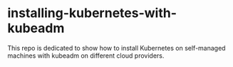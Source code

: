 # installing-kubernetes-with-kubeadm
This repo is dedicated to show how to install Kubernetes on self-managed machines with kubeadm on different cloud providers.
